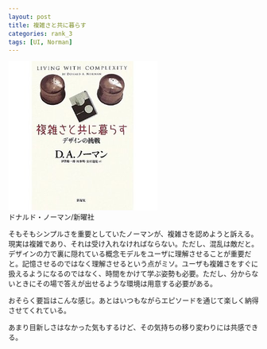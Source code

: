 ```yaml
---
layout: post
title: 複雑さと共に暮らす
categories: rank_3
tags: [UI, Norman]
---
```



<div class="book"><div class="book_image"><a href="http://www.amazon.co.jp/dp/4788512475"><img src="/images/living_with_complexity.jpg"></a></div><div class="book_info">ドナルド・ノーマン/新曜社</div><div class="clear"></div></div>

そもそもシンプルさを重要としていたノーマンが、複雑さを認めようと訴える。現実は複雑であり、それは受け入れなければならない。ただし、混乱は敵だと。デザインの力で裏に隠れている概念モデルをユーザに理解させることが重要だと。記憶させるのではなく理解させるという点がミソ。ユーザも複雑さをすぐに扱えるようになるのではなく、時間をかけて学ぶ姿勢も必要。ただし、分からないときにその場で答えが出せるような環境は用意する必要がある。 

おそらく要旨はこんな感じ。あとはいつもながらエピソードを通じて楽しく納得させてくれている。 

あまり目新しさはなかった気もするけど、その気持ちの移り変わりには共感できる。
